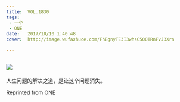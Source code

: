 ```yaml
---
title:	VOL.1830
tags:
 - 一个
 - ONE
date:	2017/10/10 1:40:48
cover:	http://image.wufazhuce.com/FhEgnyTE3I3whsC500TRnFvJ3Xrn

---
```

![](http://image.wufazhuce.com/FhEgnyTE3I3whsC500TRnFvJ3Xrn)
---

人生问题的解决之道，是让这个问题消失。
 
Reprinted from ONE
